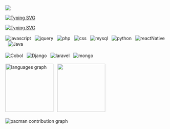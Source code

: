 
<div style="display: inline_block;">
   <div>
  <img style="100%" src="https://capsule-render.vercel.app/api?type=waving&height=100&section=header&reversal=false&fontSize=70&fontColor=FFFFFF&fontAlign=50&fontAlignY=50&stroke=-&descSize=20&descAlign=50&descAlignY=50&theme=cobalt"  />
</div>
 
[![Typing SVG](https://readme-typing-svg.demolab.com?font=Fira+Code&weight=600&pause=2000&color=FFFFFF&background=FFFFFF00&vCenter=true&width=435&lines=Ol%C3%A1+tudo+bem%3F;What's+up%3F;Bonjour%2C+%C3%A7a+va%3F)](https://git.io/typing-svg)

[![Typing SVG](https://readme-typing-svg.demolab.com?font=Fira+Code&weight=600&pause=2000&color=FFFFFF&background=FFFFFF00&vCenter=true&width=435&lines=Tecnologias+utilizadas;Technologies+used;Technologies+utilis%C3%A9es)](https://git.io/typing-svg)

  <img align="center" alt="javascript" src="https://img.shields.io/badge/JavaScript-323330?style=for-the-badge&logo=javascript&logoColor=F7DF1E"/>
  &nbsp;
 <img align="center" alt="jquery" src="https://img.shields.io/badge/jQuery-0769AD?style=for-the-badge&logo=jquery&logoColor=white"/>
  &nbsp;
   <img align="center" alt="php" src="https://img.shields.io/badge/PHP-777BB4?style=for-the-badge&logo=php&logoColor=white"/>
  &nbsp;
  <img align="center" alt="css" src="https://img.shields.io/badge/CSS3-1572B6?style=for-the-badge&logo=css3&logoColor=white"/>
  &nbsp;
    <img align="center" alt="mysql" src="https://img.shields.io/badge/MySQL-00000F?style=for-the-badge&logo=mysql&logoColor=white"/>
  &nbsp;
  <img align="center" alt="python" src="https://img.shields.io/badge/Python-14354C?style=for-the-badge&logo=python&logoColor=white"/>
  &nbsp;
 <img align="center" alt="reactNative" src="https://img.shields.io/badge/React_Native-20232A?style=for-the-badge&logo=react&logoColor=61DAFB"/>
    &nbsp;
    <img align="center" alt="Java" src="https://img.shields.io/badge/Java-ED8B00?style=for-the-badge&logo=openjdk&logoColor=white"/>
    &nbsp;
    <br><br>
 <img align="center" alt="Cobol" src="https://img.shields.io/badge/COBOL-00427E?style=for-the-badge&logo=https://www.svgrepo.com/show/339080/cobol-language.svg&logoColor=white"/>
&nbsp;

 <img align="center" alt="Django" src="https://img.shields.io/badge/Django-092E20?style=for-the-badge&logo=django&logoColor=white"/>
 &nbsp;
<img align="center" alt="laravel" src="https://img.shields.io/badge/Laravel-FF2D20?style=for-the-badge&logo=laravel&logoColor=white"/>
&nbsp;
 	<img align="center" alt="mongo" src="https://img.shields.io/badge/-MongoDB-13aa52?style=for-the-badge&logo=mongodb&logoColor=white"/>
  </div>
  <br>
  <div align="left">
 <img src="https://github-readme-stats.vercel.app/api/top-langs?username=FabioJLimaJ&locale=en&hide_title=false&layout=compact&card_width=320&langs_count=8&theme=dracula&hide_border=true&order=2" height="150" alt="languages graph"  />
    &nbsp;
<img src="https://images.steamusercontent.com/ugc/2035116698734872173/63C5043C6E43FDCD88DE4DA043E04548B3AF675E/?imw=512&&ima=fit&impolicy=Letterbox&imcolor=%23000000&letterbox=false?odnHeight=117&odnWidth=117&odnBg=FFFFFF" height="150">

</div>
<br>
<picture>
  <source media="(prefers-color-scheme: dark)" srcset="https://raw.githubusercontent.com/FabioJLimaJ/FabioJLimaJ/output/pacman-contribution-graph-dark.svg">
  <source media="(prefers-color-scheme: light)" srcset="https://raw.githubusercontent.com/FabioJLimaJ/FabioJLimaJ/output/pacman-contribution-graph.svg">
  <img alt="pacman contribution graph" src="https://raw.githubusercontent.com/FabioJLimaJ/FabioJLimaJ/output/pacman-contribution-graph.svg">
</picture>

###
  
  
